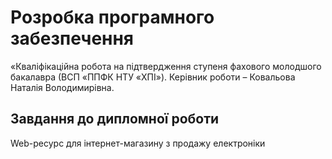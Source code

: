 # Розробка програмного забезпечення

«Кваліфікаційна робота на підтвердження ступеня фахового молодшого бакалавра (ВСП «ППФК НТУ «ХПІ»). Керівник роботи – Ковальова Наталія Володимирівна.

## Завдання до дипломної роботи
Web-ресурс для інтернет-магазину з продажу електроніки
